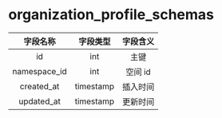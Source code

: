 # organization_profile_schemas

| 字段名称 | 字段类型 | 字段含义 |
| :-----: | :-----: | :-----: 
| id | int | 主键 |
| namespace_id | int | 空间 id |
| created_at | timestamp | 插入时间 |
| updated_at | timestamp | 更新时间 |

